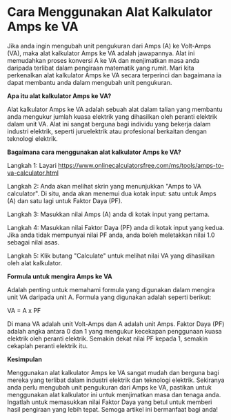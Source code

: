 Cara Menggunakan Alat Kalkulator Amps ke VA
===========================================

Jika anda ingin mengubah unit pengukuran dari Amps (A) ke Volt-Amps (VA), maka alat kalkulator Amps ke VA adalah jawapannya. Alat ini memudahkan proses konversi A ke VA dan menjimatkan masa anda daripada terlibat dalam pengiraan matematik yang rumit. Mari kita perkenalkan alat kalkulator Amps ke VA secara terperinci dan bagaimana ia dapat membantu anda dalam mengubah unit pengukuran.

**Apa itu alat kalkulator Amps ke VA?**

Alat kalkulator Amps ke VA adalah sebuah alat dalam talian yang membantu anda mengukur jumlah kuasa elektrik yang dihasilkan oleh peranti elektrik dalam unit VA. Alat ini sangat berguna bagi individu yang bekerja dalam industri elektrik, seperti juruelektrik atau profesional berkaitan dengan teknologi elektrik.

**Bagaimana cara menggunakan alat kalkulator Amps ke VA?**

Langkah 1: Layari <https://www.onlinecalculatorsfree.com/ms/tools/amps-to-va-calculator.html>

Langkah 2: Anda akan melihat skrin yang menunjukkan "Amps to VA calculator". Di situ, anda akan menemui dua kotak input: satu untuk Amps (A) dan satu lagi untuk Faktor Daya (PF).

Langkah 3: Masukkan nilai Amps (A) anda di kotak input yang pertama.

Langkah 4: Masukkan nilai Faktor Daya (PF) anda di kotak input yang kedua. Jika anda tidak mempunyai nilai PF anda, anda boleh meletakkan nilai 1.0 sebagai nilai asas.

Langkah 5: Klik butang "Calculate" untuk melihat nilai VA yang dihasilkan oleh alat kalkulator.

**Formula untuk mengira Amps ke VA**

Adalah penting untuk memahami formula yang digunakan dalam mengira unit VA daripada unit A. Formula yang digunakan adalah seperti berikut:

VA = A x PF

Di mana VA adalah unit Volt-Amps dan A adalah unit Amps. Faktor Daya (PF) adalah angka antara 0 dan 1 yang mengukur kecekapan penggunaan kuasa elektrik oleh peranti elektrik. Semakin dekat nilai PF kepada 1, semakin cekaplah peranti elektrik itu.

**Kesimpulan**

Menggunakan alat kalkulator Amps ke VA sangat mudah dan berguna bagi mereka yang terlibat dalam industri elektrik dan teknologi elektrik. Sekiranya anda perlu mengubah unit pengukuran dari Amps ke VA, pastikan untuk menggunakan alat kalkulator ini untuk menjimatkan masa dan tenaga anda. Ingatlah untuk memasukkan nilai Faktor Daya yang betul untuk memberi hasil pengiraan yang lebih tepat. Semoga artikel ini bermanfaat bagi anda!